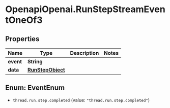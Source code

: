 # OpenapiOpenai.RunStepStreamEventOneOf3

## Properties

Name | Type | Description | Notes
------------ | ------------- | ------------- | -------------
**event** | **String** |  | 
**data** | [**RunStepObject**](RunStepObject.md) |  | 



## Enum: EventEnum


* `thread.run.step.completed` (value: `"thread.run.step.completed"`)




